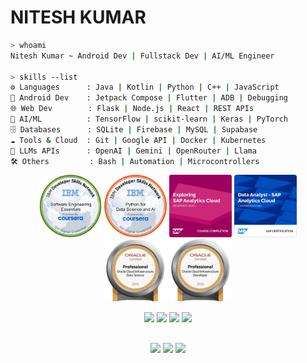 <p align="center">
  <h1><strong>NITESH KUMAR</strong>
  </h1> 
</p>

```bash
> whoami
Nitesh Kumar ~ Android Dev | Fullstack Dev | AI/ML Engineer

> skills --list
⚙️ Languages      : Java | Kotlin | Python | C++ | JavaScript
📱 Android Dev    : Jetpack Compose | Flutter | ADB | Debugging
🌐 Web Dev        : Flask | Node.js | React | REST APIs
🧠 AI/ML          : TensorFlow | scikit-learn | Keras | PyTorch
🗄️ Databases      : SQLite | Firebase | MySQL | Supabase
☁️ Tools & Cloud  : Git | Google API | Docker | Kubernetes
🤖 LLMs APIs      : OpenAI | Gemini | OpenRouter | Llama
🛠️ Others         : Bash | Automation | Microcontrollers
```


</p>
<p align="center">
<!-- Earned Badges -->
<a href="https://www.credly.com/badges/ff15c520-a338-4df8-9f34-439e2239e671/public_url"><img src="https://github.com/daemon-001/daemon-001/blob/main/Badges/IBM_SE_Essentials.png" width="100px"></a>
<a href="https://www.credly.com/badges/76b5b68c-576b-4882-ad84-eb798d29d70a/public_url"><img src="https://github.com/daemon-001/daemon-001/blob/main/Badges/IBM Python for Data Science and AI.png" width="100px"></a>
<a href="https://badger.learning.sap.com/verify/xihed-dacum-nacik-hacad-rusec"><img src="https://github.com/daemon-001/daemon-001/blob/main/Badges/SAP_AC.png" width="100px"></a>
<a href="https://www.credly.com/badges/30b28ea0-dbb4-460f-bb2e-964d8a5da116/public_url"><img src="https://github.com/daemon-001/daemon-001/blob/main/Badges/SAP_DataAnalyst.png" width="100px"></a>
<a href="https://catalog-education.oracle.com/pls/certview/sharebadge?id=F14D849B751AA6E67FFB2163211093FEAEEDC6B6C598EBB72AA1FA1D611D6B82"><img src="https://github.com/daemon-001/daemon-001/blob/main/Badges/OCI_DS.png" width="100px"></a>
<a href="https://catalog-education.oracle.com/pls/certview/sharebadge?id=F14D849B751AA6E67FFB2163211093FE4A62F8AD26FB39E9666F49C54A0EA4F2"><img src="https://github.com/daemon-001/daemon-001/blob/main/Badges/OCI-Dev.png" width="100px"></a>
</p>

<p align="center">
  <!-- HacktoberFest Overview -->
<a href="https://www.holopin.io/@daemon001#"><img src="https://holopin.me/daemon001" height="220px"/></a>
  <!-- Profile Overview -->
  <img src="https://github-profile-summary-cards.vercel.app/api/cards/profile-details?username=daemon-001&theme=radical" height="200px"/>
  <!-- Language & Repo Stats -->
  <img src="https://github-profile-summary-cards.vercel.app/api/cards/most-commit-language?username=daemon-001&theme=radical" height="200px"/>
  <img src="https://github-profile-summary-cards.vercel.app/api/cards/productive-time?username=daemon-001&theme=radical&utcOffset=5.5" height="200px"/>
</p>


<!-- Social Section -->
##  

<p align="center">
  <a href="https://www.linkedin.com/in/daemon001/"><img src="https://img.shields.io/badge/LinkedIn-0A66C2?style=for-the-badge&logo=linkedin&logoColor=white"/></a> 
  <a href="mailto:nitesh.kumar4work@gmail.com"><img src="https://img.shields.io/badge/Email-D14836?style=for-the-badge&logo=gmail&logoColor=white"/></a>
  <a href="https://buymeacoffee.com/daemon001"><img src="https://img.shields.io/badge/-Buy_me_a_coffee-FECC00?style=for-the-badge&logo=buymeacoffee&logoColor=black"/></a>
</p>


